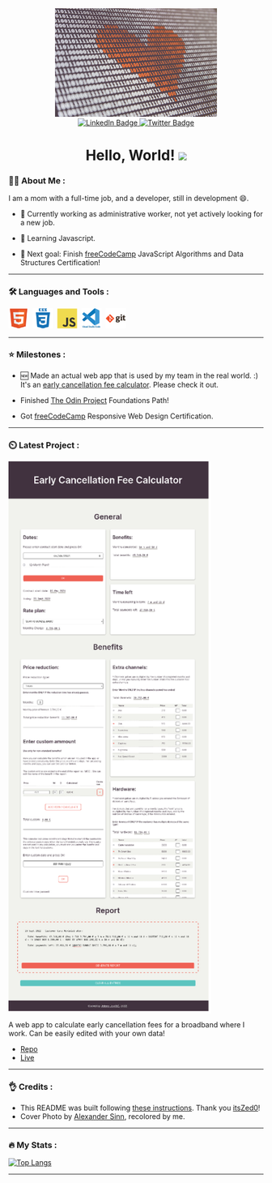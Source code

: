 <div id="header" align="center">
    <img src="assets/images/main.png" width="320" />
    <div id="badges">
        <a href="your-linkedin-URL">
            <img src="https://img.shields.io/badge/LinkedIn-lightgray?style=for-the-badge&logo=linkedin&logoColor=white"
                alt="LinkedIn Badge" />
        </a>
        <a href="https://twitter.com/jelena_jo_">
            <img src="https://img.shields.io/badge/Twitter-blue?style=for-the-badge&logo=twitter&logoColor=white"
                alt="Twitter Badge" />
        </a>
    </div>
    <h1>
        Hello, World!
        <img src="https://media.giphy.com/media/hvRJCLFzcasrR4ia7z/giphy.gif" width="30px" />
    </h1>
</div>

### :woman_technologist: About Me :

I am a mom with a full-time job, and a developer, still in development 😄.

- 💼 Currently working as administrative worker, not yet actively looking for a new job.

- :book: Learning Javascript.

- 🚀 Next goal: Finish [freeCodeCamp](https://www.freecodecamp.org/) JavaScript Algorithms and Data Structures Certification!

---

### :hammer_and_wrench: Languages and Tools :

<div>
  <img src="https://github.com/devicons/devicon/blob/master/icons/html5/html5-original.svg" title="HTML5" alt="HTML" width="40" height="40"/>&nbsp;
  <img src="https://github.com/devicons/devicon/blob/master/icons/css3/css3-plain-wordmark.svg"  title="CSS3" alt="CSS" width="40" height="40"/>&nbsp;
  <img src="https://github.com/devicons/devicon/blob/master/icons/javascript/javascript-original.svg" title="JavaScript" alt="JavaScript" width="40" height="40"/>&nbsp;
  <img src="https://github.com/devicons/devicon/blob/master/icons/vscode/vscode-original-wordmark.svg" title="Code" alt="Visual Studio Code" width="40" height="40"/>&nbsp;
  <img src="https://github.com/devicons/devicon/blob/master/icons/git/git-original-wordmark.svg" title="Git" alt="Git" width="40" height="40"/>
</div>

--- 

### ⭐ Milestones :

- 🆕 Made an actual web app that is used by my team in the real world. :) It's an [early cancellation fee calculator](https://github.com/je-jo/early-cancellation-fee-calculator). Please check it out.

- Finished [The Odin Project](https://www.theodinproject.com/) Foundations Path!

- Got [freeCodeCamp](https://www.freecodecamp.org/) Responsive Web Design Certification.

--- 

### ⏲️ Latest Project :

<img src="assets/images/fee-calculator.png" width="400" align="center"/>

A web app to calculate early cancellation fees for a broadband where I work. Can be easily edited with your own data!

- [Repo](https://github.com/je-jo/early-cancellation-fee-calculator)
- [Live](https://je-jo.github.io/early-cancellation-fee-calculator/)

---

### 👌 Credits :

- This README was built following [these instructions](https://www.sitepoint.com/github-profile-readme/). Thank you [itsZed0](https://github.com/itsZed0)!
- Cover Photo by [Alexander Sinn](https://unsplash.com/photos/KgLtFCgfC28?utm_source=unsplash&utm_medium=referral&utm_content=creditShareLink), recolored by me.

---

### :fire: My Stats :

[![Top Langs](https://github-readme-stats.vercel.app/api/top-langs/?username=je-jo&layout=compact&theme=onedark)](https://github.com/anuraghazra/github-readme-stats)

---

<img src="https://komarev.com/ghpvc/?username=je-jo&style=flat-square&color=blue" alt=""/>